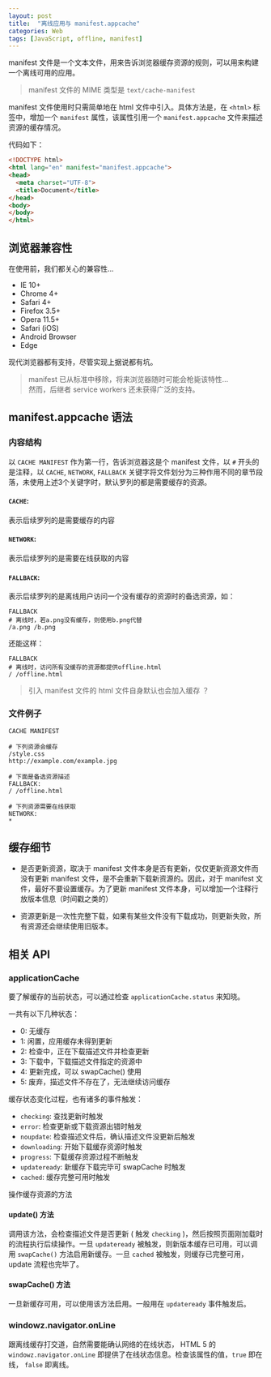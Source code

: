 ```yaml
---
layout: post
title:  "离线应用与 manifest.appcache"
categories: Web
tags: [JavaScript, offline, manifest]
---
```


manifest 文件是一个文本文件，用来告诉浏览器缓存资源的规则，可以用来构建一个离线可用的应用。

> manifest 文件的 MIME 类型是 `text/cache-manifest` 

manifest 文件使用时只需简单地在 html 文件中引入。具体方法是，在 `<html>` 标签中，增加一个 `manifest` 属性，该属性引用一个 `manifest.appcache` 文件来描述资源的缓存情况。


代码如下：

```html
<!DOCTYPE html>
<html lang="en" manifest="manifest.appcache">
<head>
  <meta charset="UTF-8">
  <title>Document</title>
</head>
<body>
</body>
</html>
```


## 浏览器兼容性

在使用前，我们都关心的兼容性…

* IE 10+
* Chrome 4+
* Safari 4+
* Firefox 3.5+
* Opera 11.5+
* Safari (iOS)
* Android Browser
* Edge

现代浏览器都有支持，尽管实现上据说都有坑。

> manifest 已从标准中移除，将来浏览器随时可能会枪毙该特性…  
> 然而，后继者 service workers 还未获得广泛的支持。

<!-- more -->

## manifest.appcache 语法

### 内容结构

以 `CACHE MANIFEST` 作为第一行，告诉浏览器这是个 manifest 文件，以 `#` 开头的是注释，以 `CACHE`, `NETWORK`, `FALLBACK` 关键字将文件划分为三种作用不同的章节段落，未使用上述3个关键字时，默认罗列的都是需要缓存的资源。

#### `CACHE`: 
表示后续罗列的是需要缓存的内容

#### `NETWORK`:
表示后续罗列的是需要在线获取的内容

#### `FALLBACK`:
表示后续罗列的是离线用户访问一个没有缓存的资源时的备选资源，如：

```
FALLBACK
# 离线时，若a.png没有缓存，则使用b.png代替
/a.png /b.png
```
还能这样：
```
FALLBACK
# 离线时，访问所有没缓存的资源都提供offline.html
/ /offline.html
```

> 引入 manifest 文件的 html 文件自身默认也会加入缓存 ？


### 文件例子

```
CACHE MANIFEST 

# 下列资源会缓存
/style.css
http://example.com/example.jpg

# 下面是备选资源描述
FALLBACK:
/ /offline.html

# 下列资源需要在线获取
NETWORK:
*
```


## 缓存细节

* 是否更新资源，取决于 manifest 文件本身是否有更新，仅仅更新资源文件而没有更新 manifest 文件，是不会重新下载新资源的。因此，对于 manifest 文件，最好不要设置缓存。为了更新 manifest 文件本身，可以增加一个注释行放版本信息（时间戳之类的）

* 资源更新是一次性完整下载，如果有某些文件没有下载成功，则更新失败，所有资源还会继续使用旧版本。


## 相关 API

### applicationCache

要了解缓存的当前状态，可以通过检查 `applicationCache.status` 来知晓。

一共有以下几种状态：

* 0: 无缓存
* 1: 闲置，应用缓存未得到更新
* 2: 检查中，正在下载描述文件并检查更新
* 3: 下载中，下载描述文件指定的资源中
* 4: 更新完成，可以 swapCache() 使用
* 5: 废弃，描述文件不存在了，无法继续访问缓存

缓存状态变化过程，也有诸多的事件触发：

* `checking`: 查找更新时触发
* `error`: 检查更新或下载资源出错时触发
* `noupdate`: 检查描述文件后，确认描述文件没更新后触发
* `downloading`: 开始下载缓存资源时触发
* `progress`: 下载缓存资源过程不断触发
* `updateready`: 新缓存下载完毕可 swapCache 时触发
* `cached`: 缓存完整可用时触发

操作缓存资源的方法

#### update() 方法

调用该方法，会检查描述文件是否更新 ( 触发 `checking` )，然后按照页面刚加载时的流程执行后续操作。一旦 `updateready` 被触发，则新版本缓存已可用，可以调用 `swapCache()` 方法启用新缓存。一旦 `cached` 被触发，则缓存已完整可用，update 流程也完毕了。

#### swapCache() 方法

一旦新缓存可用，可以使用该方法启用。一般用在 `updateready` 事件触发后。

### windowz.navigator.onLine

跟离线缓存打交道，自然需要能确认网络的在线状态， HTML 5 的 `windowz.navigator.onLine` 即提供了在线状态信息。检查该属性的值，`true` 即在线， `false` 即离线。

